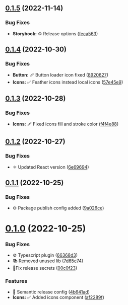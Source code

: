 ## [0.1.5](https://github.com/trejocode/uikit/compare/v0.1.4...v0.1.5) (2022-11-14)


### Bug Fixes

* **Storybook:** ⚙️ Release options ([feca563](https://github.com/trejocode/uikit/commit/feca56326b0ce6c6ede6bf0790fcf7583a1462e9))

## [0.1.4](https://github.com/trejocode/uikit/compare/v0.1.3...v0.1.4) (2022-10-30)


### Bug Fixes

* **Button:** 🩹 Button loader icon fixed ([8920627](https://github.com/trejocode/uikit/commit/89206270ef3ae2c61abeb2e1c8016071b4fefad9))
* **Icons:** ✅ Feather icons instead local icons ([57e45e9](https://github.com/trejocode/uikit/commit/57e45e9c260959163670db5af41108f825b24b08))

## [0.1.3](https://github.com/trejocode/uikit/compare/v0.1.2...v0.1.3) (2022-10-28)


### Bug Fixes

* **Icons:** 🩹 Fixed icons fill and stroke color ([f4f4e88](https://github.com/trejocode/uikit/commit/f4f4e882bc2c58910a2173f6690e3df5a6568d09))

## [0.1.2](https://github.com/trejocode/uikit/compare/v0.1.1...v0.1.2) (2022-10-27)


### Bug Fixes

* ⚛️ Updated React version ([6e69694](https://github.com/trejocode/uikit/commit/6e696946a3406b4b38a73b0aee4b348fe3092726))

## [0.1.1](https://github.com/trejocode/uikit/compare/v0.1.0...v0.1.1) (2022-10-25)


### Bug Fixes

* ⚙️ Package publish config added ([9a026ce](https://github.com/trejocode/uikit/commit/9a026ce526fa5c1d91ba7157246a81c5ef003b2e))

# [0.1.0](https://github.com/TrejoCode/uikit/compare/v0.0.0...v0.1.0) (2022-10-25)


### Bug Fixes

* ⚙️ Typescript plugin ([66368d3](https://github.com/TrejoCode/uikit/commit/66368d3eb239bf9c6b82ebbfc6c69b1485380f27))
* 📚 Removed unused lib ([7d65c74](https://github.com/TrejoCode/uikit/commit/7d65c74c4190da163f9945c52b2713de1d1e8b56))
* 🚀Fix release secrets ([00c0f23](https://github.com/TrejoCode/uikit/commit/00c0f2351cfd3d812748da8febf263eb19b0feef))


### Features

* 🚀 Semantic release config ([4b641ad](https://github.com/TrejoCode/uikit/commit/4b641ad24c686e5dca4f21eac565e6791135b3c4))
* **Icons:** ✅ Added icons component ([af2289f](https://github.com/TrejoCode/uikit/commit/af2289f04f47f80d2a8f87ad8d8c205358891596))

